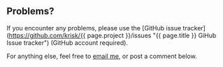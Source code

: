 ## Problems?

If you encounter any problems, please use the [GitHub issue tracker](https://github.com/krisk/{{ page.project }}/issues "{{ page.title }} GiHub Issue tracker") (GitHub account required).

For anything else, feel free to [email me](mailto:kirollos@gmail.com), or post a comment below.